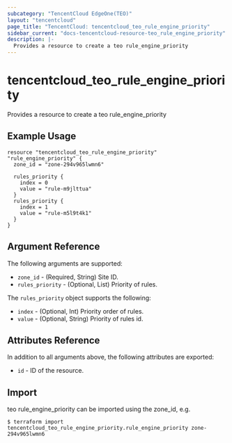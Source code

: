 ```yaml
---
subcategory: "TencentCloud EdgeOne(TEO)"
layout: "tencentcloud"
page_title: "TencentCloud: tencentcloud_teo_rule_engine_priority"
sidebar_current: "docs-tencentcloud-resource-teo_rule_engine_priority"
description: |-
  Provides a resource to create a teo rule_engine_priority
---
```


# tencentcloud_teo_rule_engine_priority

Provides a resource to create a teo rule_engine_priority

## Example Usage

```hcl
resource "tencentcloud_teo_rule_engine_priority" "rule_engine_priority" {
  zone_id = "zone-294v965lwmn6"

  rules_priority {
    index = 0
    value = "rule-m9jlttua"
  }
  rules_priority {
    index = 1
    value = "rule-m5l9t4k1"
  }
}
```

## Argument Reference

The following arguments are supported:

* `zone_id` - (Required, String) Site ID.
* `rules_priority` - (Optional, List) Priority of rules.

The `rules_priority` object supports the following:

* `index` - (Optional, Int) Priority order of rules.
* `value` - (Optional, String) Priority of rules id.

## Attributes Reference

In addition to all arguments above, the following attributes are exported:

* `id` - ID of the resource.



## Import

teo rule_engine_priority can be imported using the zone_id, e.g.
```
$ terraform import tencentcloud_teo_rule_engine_priority.rule_engine_priority zone-294v965lwmn6
```

